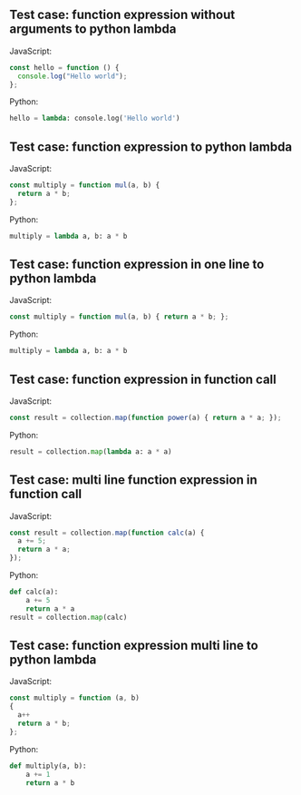 ## Test case: function expression without arguments to python lambda
JavaScript:
```js
const hello = function () {
  console.log("Hello world");
};
```

Python:
```py
hello = lambda: console.log('Hello world')
```


## Test case: function expression to python lambda
JavaScript:
```js
const multiply = function mul(a, b) {
  return a * b;
};
```

Python:
```py
multiply = lambda a, b: a * b
```

## Test case: function expression in one line to python lambda
JavaScript:
```js
const multiply = function mul(a, b) { return a * b; };
```

Python:
```py
multiply = lambda a, b: a * b
```

## Test case: function expression in function call
JavaScript:
```js
const result = collection.map(function power(a) { return a * a; });
```

Python:
```py
result = collection.map(lambda a: a * a)
```

## Test case: multi line function expression in function call
JavaScript:
```js
const result = collection.map(function calc(a) {
  a += 5;
  return a * a;
});
```

Python:
```py
def calc(a):
    a += 5
    return a * a
result = collection.map(calc)
```

## Test case: function expression multi line to python lambda
JavaScript:
```js
const multiply = function (a, b)
{
  a++
  return a * b;
};
```

Python:
```py
def multiply(a, b):
    a += 1
    return a * b
```
